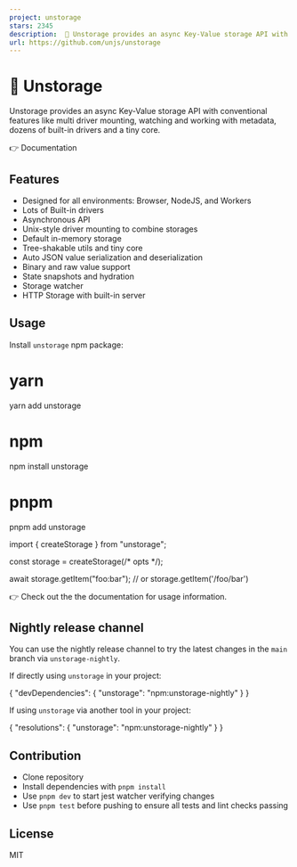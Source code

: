 ```yaml
---
project: unstorage
stars: 2345
description:  💾 Unstorage provides an async Key-Value storage API with conventional features like multi driver mounting, watching and working with metadata, dozens of built-in drivers and a tiny core.
url: https://github.com/unjs/unstorage
---
```


💾 Unstorage
============

Unstorage provides an async Key-Value storage API with conventional features like multi driver mounting, watching and working with metadata, dozens of built-in drivers and a tiny core.

👉 Documentation

Features
--------

-   Designed for all environments: Browser, NodeJS, and Workers
-   Lots of Built-in drivers
-   Asynchronous API
-   Unix-style driver mounting to combine storages
-   Default in-memory storage
-   Tree-shakable utils and tiny core
-   Auto JSON value serialization and deserialization
-   Binary and raw value support
-   State snapshots and hydration
-   Storage watcher
-   HTTP Storage with built-in server

Usage
-----

Install `unstorage` npm package:

# yarn
yarn add unstorage

# npm
npm install unstorage

# pnpm
pnpm add unstorage

import { createStorage } from "unstorage";

const storage \= createStorage(/\* opts \*/);

await storage.getItem("foo:bar"); // or storage.getItem('/foo/bar')

👉 Check out the the documentation for usage information.

Nightly release channel
-----------------------

You can use the nightly release channel to try the latest changes in the `main` branch via `unstorage-nightly`.

If directly using `unstorage` in your project:

{
  "devDependencies": {
    "unstorage": "npm:unstorage-nightly"
  }
}

If using `unstorage` via another tool in your project:

{
  "resolutions": {
    "unstorage": "npm:unstorage-nightly"
  }
}

Contribution
------------

-   Clone repository
-   Install dependencies with `pnpm install`
-   Use `pnpm dev` to start jest watcher verifying changes
-   Use `pnpm test` before pushing to ensure all tests and lint checks passing

License
-------

MIT
